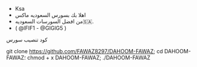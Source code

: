 - Ksa
- اهلا بك بسورس السعوديه ماكس
- من افضل السورسات السعوديه🇸🇦.
- ( @lFIF1 - @GIGlG5 ) 

كود تنصيب سورس 

git clone https://github.com/FAWAZ8297/DAHOOM-FAWAZ; cd DAHOOM-FAWAZ؛ chmod + x DAHOOM-FAWAZ; ./DAHOOM-FAWAZ
